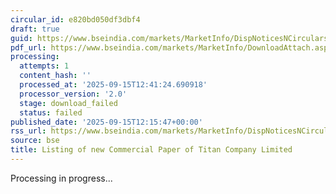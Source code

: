 ```yaml
---
circular_id: e820bd050df3dbf4
draft: true
guid: https://www.bseindia.com/markets/MarketInfo/DispNoticesNCirculars.aspx?Noticeid={8440332F-2938-47F5-AE74-5E86B915D1FA}&noticeno=20250915-45&dt=09/15/2025&icount=45&totcount=50&flag=0
pdf_url: https://www.bseindia.com/markets/MarketInfo/DownloadAttach.aspx?id=20250915-45&attachedId=
processing:
  attempts: 1
  content_hash: ''
  processed_at: '2025-09-15T12:41:24.690918'
  processor_version: '2.0'
  stage: download_failed
  status: failed
published_date: '2025-09-15T12:15:47+00:00'
rss_url: https://www.bseindia.com/markets/MarketInfo/DispNoticesNCirculars.aspx?Noticeid={8440332F-2938-47F5-AE74-5E86B915D1FA}&noticeno=20250915-45&dt=09/15/2025&icount=45&totcount=50&flag=0
source: bse
title: Listing of new Commercial Paper of Titan Company Limited
---
```


Processing in progress...